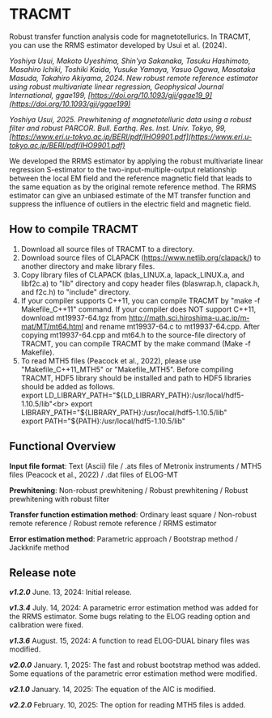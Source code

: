 # TRACMT
Robust transfer function analysis code for magnetotellurics.
In TRACMT, you can use the RRMS estimator developed by Usui et al. (2024).

_Yoshiya Usui, Makoto Uyeshima, Shin'ya Sakanaka, Tasuku Hashimoto, Masahiro Ichiki, Toshiki Kaida, Yusuke Yamaya, Yasuo Ogawa, Masataka Masuda, Takahiro Akiyama, 2024. New robust remote reference estimator using robust multivariate linear regression, Geophysical Journal International, ggae199, [https://doi.org/10.1093/gji/ggae19_9](https://doi.org/10.1093/gji/ggae199)_

_Yoshiya Usui, 2025. Prewhitening of magnetotelluric data using a robust filter and robust PARCOR. Bull. Earthq. Res. Inst. Univ. Tokyo, 99, [https://www.eri.u-tokyo.ac.jp/BERI/pdf/IHO9901.pdf](https://www.eri.u-tokyo.ac.jp/BERI/pdf/IHO9901.pdf)_ 

We developed the RRMS estimator by applying the robust multivariate linear regression S-estimator to the two-input-multiple-output relationship between the local EM field and the reference magnetic field that leads to the same equation as by the original remote reference method.
The RRMS estimator can give an unbiased estimate of the MT transfer function and suppress the influence of outliers in the electric field and magnetic
field.

## How to compile TRACMT
1) Download all source files of TRACMT to a directory.
2) Download source files of CLAPACK (https://www.netlib.org/clapack/) to another directory and make library files.
3) Copy library files of CLAPACK (blas_LINUX.a, lapack_LINUX.a, and libf2c.a) to "lib" directory and copy header files (blaswrap.h, clapack.h, and f2c.h) to "include" directory.
4) If your compiler supports C++11, you can compile TRACMT by "make -f Makefile_C++11" command.
   If your compiler does NOT support C++11, download mt19937-64.tgz from http://math.sci.hiroshima-u.ac.jp/m-mat/MT/mt64.html and rename mt19937-64.c to mt19937-64.cpp. 
   After copying mt19937-64.cpp and mt64.h to the source-file directory of TRACMT, you can compile TRACMT by the make command (Make -f Makefile).
5) To read MTH5 files (Peacock et al., 2022), please use "Makefile_C++11_MTH5" or "Makefile_MTH5". Before compiling TRACMT, HDF5 library should be installed and path to HDF5 libraries should be added as follows.<br>
   export LD_LIBRARY_PATH="${LD_LIBRARY_PATH}:/usr/local/hdf5-1.10.5/lib"<br>
   export LIBRARY_PATH="${LIBRARY_PATH}:/usr/local/hdf5-1.10.5/lib"<br>
   export PATH="${PATH}:/usr/local/hdf5-1.10.5/lib"<br>

## Functional Overview
**Input file format**: Text (Ascii) file / .ats files of Metronix instruments / MTH5 files (Peacock et al., 2022) / .dat files of ELOG-MT

**Prewhitening**: Non-robust prewhitening / Robust prewhitening / Robust prewhitening with robust filter

**Transfer function estimation method**: Ordinary least square / Non-robust remote reference / Robust remote reference / RRMS estimator

**Error estimation method**: Parametric approach / Bootstrap method / Jackknife method

## Release note
_**v1.2.0**_ June. 13, 2024: Initial release.

_**v1.3.4**_ July. 14, 2024:  A parametric error estimation method was added for the RRMS estimator. Some bugs relating to the ELOG reading option and calibration were fixed.

_**v1.3.6**_ August. 15, 2024: A function to read ELOG-DUAL binary files was modified.

_**v2.0.0**_ January. 1, 2025: The fast and robust bootstrap method was added. Some equations of the parametric error estimation method were modified.

_**v2.1.0**_ January. 14, 2025: The equation of the AIC is modified.

_**v2.2.0**_ February. 10, 2025: The option for reading MTH5 files is added.


